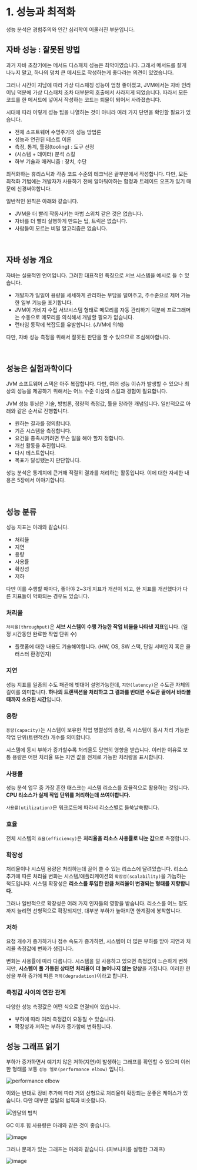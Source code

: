 # 1. 성능과 최적화

성능 분석은 경험주의와 인간 심리학이 어울러진 부분입니다.

## 자바 성능 : 잘못된 방법

과거 자바 초창기에는 메서드 디스패치 성능은 최악이였습니다. 그래서 메서드를 잘게 나누지 말고, 하나의 덩치 큰 메서드로 작성하는게 좋다라는 의견이 있었습니다.

그러나 시간이 지남에 따라 가상 디스패칭 성능이 엄청 좋아졌고, JVM에서는 자바 인라이닝 덕분에 가상 디스패치 조차 대부분의 호출에서 사라지게 되었습니다. 따라서 모든 코드를 한 메서드에 넣어서 작성하는 코드는 퇴물이 되어서 사라졌습니다.

시대에 따라 이렇게 성능 팁을 나열하는 것이 아니라 여러 가지 단면을 확인할 필요가 있습니다.

- 전체 소프트웨어 수명주기의 성능 방법론
- 성능과 연관된 테스트 이론
- 측정, 통계, 툴링(tooling) : 도구 선정
- (시스템 + 데이터) 분석 스킬
- 하부 기술과 매커니즘 : 장치, 수단

최적화하는 휴리스틱과 각종 코드 수준의 테크닉은 끝부분에서 작성합니다. 다만, 모든 최적화 기법에는 개발자가 사용하기 전에 알아둬야하는 함정과 트레이드 오프가 있기 때문에 신경써야합니다.

일반적인 원칙은 아래와 같습니다.

- JVM을 더 빨리 작동시키는 마법 스위치 같은 것은 없습니다.
- 자바를 더 빨리 실행하게 만드는 팁, 트릭은 없습니다.
- 사람들이 모르는 비밀 알고리즘은 없습니다.

<br/>

## 자바 성능 개요

자바는 실용적인 언어입니다. 그러한 대표적인 특징으로 서브 시스템을 예시로 들 수 있습니다.

- 개발자가 일일이 용량을 세세하게 관리하는 부담을 덜여주고, 주수준으로 제어 가능한 일부 기능을 포기합니다.
- JVM이 가비지 수집 서브시스템 형태로 메모리를 자동 관리하기 덕분에 프로그래머는 수동으로 메모리를 의식해서 개발할 필요가 없습니다.
- 런타임 동작에 복잡도를 유발합니다. (JVM에 의해)

다만, 자바 성능 측정을 위해서 잘못된 판단을 할 수 있으므로 조심해야합니다.

<br/>

## 성능은 실험과학이다

JVM 소프트웨어 스택은 아주 복잡합니다. 다만, 여러 성능 이슈가 발생할 수 있으나 최상의 성능을 제공하기 위해서는 어느 수준 이상의 스킬과 경험이 필요합니다.

JVM 성능 튜닝은 기술, 방법론, 정량적 측정값, 툴을 망라한 개념입니다. 일반적으로 아래와 같은 순서로 진행합니다.

- 원하는 결과를 정의합니다.
- 기존 시스템을 측정합니다.
- 요건을 충족시키려면 무슨 일을 해야 할지 정합니다.
- 개선 활동을 추진합니다.
- 다시 테스트합니다.
- 목표가 달성됐는지 판단합니다.

성능 분석은 통계치에 큰거해 적절히 결과를 처리하는 활동입니다. 이에 대한 자세한 내용은 5장에서 이야기합니다.

<br/>

## 성능 분류

성능 지표는 아래와 같습니다.

- 처리율
- 지연
- 용량
- 사용률
- 확장성
- 저하

다만 이를 수행할 때마다, 좋아야 2~3개 지표가 개선이 되고, 한 지표를 개선했다가 다른 지표들이 악화되는 경우도 있습니다.

### 처리율

`처리율(throughput)`은 **서브 시스템이 수행 가능한 작업 비율을 나타낸 지표**입니다. (일정 시간동안 완료한 작업 단위 수)

- 플랫폼에 대한 내용도 기술해야합니다. (HW, OS, SW 스택, 단일 서버인지 혹은 클러스터 환경인지)

### 지연

성능 지표를 일종의 수도 패관에 빗대어 설명가능한데, `지연(latency)`은 수도관 자체의 길이를 의미합니다. **하나의 트랜잭션을 처리하고 그 결과를 반대편 수도관 끝에서 바라볼 때까지 소요된 시간**입니다.

### 용량

`용량(capacity)`는 시스템이 보유한 작업 병렬성의 총량, 즉 시스템이 동시 처리 가능한 작업 단위(트랜잭션) 개수를 의미합니다.

시스템에 동시 부하가 증가할수록 처리율도 당연히 영향을 받습니다. 이러한 이유로 보통 용량은 어떤 처리율 또는 지연 값을 전제로 가능한 처리량을 표시합니다.

### 사용률

성능 분석 업무 중 가장 흔한 태스크는 시스템 리소스를 효율적으로 활용하는 것입니다. **CPU 리소스가 실제 작업 단위를 처리하는데 쓰여야합니다.**

`사용률(utilization)`은 워크로드에 따라서 리소스별로 들쑥날쑥합니다.

### 효율

전체 시스템의 `효율(efficiency)`은 **처리율을 리소스 사용률로 나눈 값**으로 측정합니다.

### 확장성

처리율이나 시스템 용량은 처리하는데 끌어 쓸 수 있는 리소스에 달려있습니다. 리소스 추가에 따른 처리율 변화는 시스템/애플리케이션의 `확장성(scalability)`을 가늠하는 척도입니다. 시스템 확장성은 **리소스를 투입한 만큼 처리율이 변경되는 형태를 지향합니다.**

그러나 일반적으로 확장성은 여러 가지 인자들의 영향을 받습니다. 리소스를 어느 정도까지 늘리면 선형적으로 확장되지만, 대부분 부하가 높아지면 한계점에 봉착합니다.

### 저하

요청 개수가 증가하거나 접수 속도가 증가하면, 시스템이 더 많은 부하를 받아 지연과 처리율 측정값에 변화가 생깁니다.

변화는 사용률에 따라 다릅니다. 시스템을 덜 사용하고 있으면 측정값이 느슨하게 변하지만, **시스템이 풀 가동된 상태면 처리율이 더 늘어나지 않는 양상**을 가집니다. 이러한 현상을 부하 증가에 따른 `저하(degradation)`이라고 합니다.

### 측정값 사이의 연관 관계

다양한 성능 측정값은 어떤 식으로 연결되어 있습니다.

- 부하에 따라 여러 측정값이 요동칠 수 있습니다.
- 확장성과 저하는 부하가 증가함에 변화됩니다.

## 성능 그래프 읽기

부하가 증가하면서 예기치 않은 저하(지연)이 발생하는 그래프를 확인할 수 있으며 이러한 형태를 보통 `성능 엘로(performance elbow)` 입니다.

![performance elbow](https://user-images.githubusercontent.com/42582516/118398713-d6cb6100-b694-11eb-8884-3512945f684b.png)

이와는 반대로 장비 추가에 따라 거의 선형으로 처리율이 확장되는 운좋은 케이스가 있습니다. 다만 대부분 암달의 법칙과 비슷합니다.

![암달의 법칙](https://user-images.githubusercontent.com/42582516/118398808-3295ea00-b695-11eb-9332-cad9e11df682.png)

GC 이후 힙 사용량은 아래와 같은 것이 좋습니다.

![image](https://user-images.githubusercontent.com/42582516/118398878-640eb580-b695-11eb-90f1-2ad39e7c4eef.png)

그러나 문제가 있는 그래프는 아래와 같습니다. (피보나치를 실행한 그래프)

![image](https://user-images.githubusercontent.com/42582516/118398897-87396500-b695-11eb-8631-47ac07135397.png)
